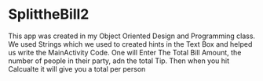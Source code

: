 # SplittheBill2

This app was created in my Object Oriented Design and Programming class. 
We used Strings which we used to created hints in the Text Box and helped us write the MainActivity Code. 
One will Enter The Total Bill Amount, the number of people in their party, adn the total Tip.
Then when you hit Calcualte it will give you a total per person 
